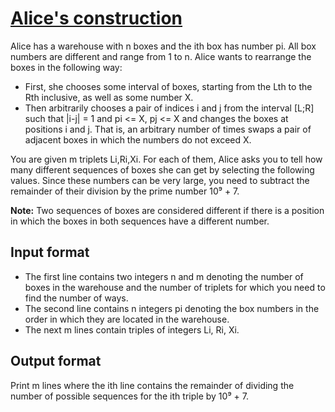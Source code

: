 # [Alice's construction][link]

Alice has a warehouse with n boxes and the ith box has number pi. All box numbers are different and range from 1 to n. Alice wants to rearrange the boxes in the following way:

- First, she chooses some interval of boxes, starting from the Lth to the Rth inclusive, as well as some number X.
- Then arbitrarily chooses a pair of indices i and j from the interval [L;R] such that |i-j| = 1 and pi <= X, pj <= X and changes the boxes at positions i and j. That is, an arbitrary number of times swaps a pair of adjacent boxes in which the numbers do not exceed X.

You are given m triplets Li,Ri,Xi. For each of them, Alice asks you to tell how many different sequences of boxes she can get by selecting the following values.
Since these numbers can be very large, you need to subtract the remainder of their division by the prime number 10⁹ + 7.

**Note:** Two sequences of boxes are considered different if there is a position in which the boxes in both sequences have a different number.

## Input format

- The first line contains two integers n and m denoting the number of boxes in the warehouse and the number of triplets for which you need to find the number of ways.
- The second line contains n integers pi denoting the box numbers in the order in which they are located in the warehouse.
- The next m lines contain triples of integers Li, Ri, Xi.

## Output format

Print m lines where the ith line contains the remainder of dividing the number of possible sequences for the ith triple by 10⁹ + 7.

[link]: https://www.hackerearth.com/practice/data-structures/advanced-data-structures/segment-trees/practice-problems/algorithm/the-composition-of-alice-c202fa9d/
